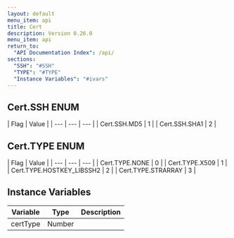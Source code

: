 ```yaml
---
layout: default
menu_item: api
title: Cert
description: Version 0.26.0
menu_item: api
return_to:
  "API Documentation Index": /api/
sections:
  "SSH": "#SSH"
  "TYPE": "#TYPE"
  "Instance Variables": "#ivars"
---
```


## <a name="SSH"></a><span>Cert.</span>SSH <span class="tags"><span class="enum">ENUM</span></span>

| Flag | Value |
| --- | --- | --- |
| <span>Cert.SSH.</span>MD5 | 1 |
| <span>Cert.SSH.</span>SHA1 | 2 |

## <a name="TYPE"></a><span>Cert.</span>TYPE <span class="tags"><span class="enum">ENUM</span></span>

| Flag | Value |
| --- | --- | --- |
| <span>Cert.TYPE.</span>NONE | 0 |
| <span>Cert.TYPE.</span>X509 | 1 |
| <span>Cert.TYPE.</span>HOSTKEY_LIBSSH2 | 2 |
| <span>Cert.TYPE.</span>STRARRAY | 3 |

## <a name="ivars"></a>Instance Variables

| Variable | Type | Description |
| --- | --- | --- |
| <a name="certType"></a>certType | Number |  |


